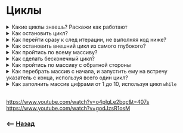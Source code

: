 # Циклы  

<details>
<summary> Какие циклы знаешь? Раскажи как работают</summary>

![illustration](https://raw.githubusercontent.com/webster6667/documentation/master/documentation-data/illustrations/dd-up.svg)

🎯 `while`          
&emsp;&emsp; 👆 Выполняет действие, пока условие верно      

🎯 `do while`  
&emsp;&emsp; 👆 Сначала выполняет действие, потом проверяет условия, запускать ли цикл далее  

🎯 `for`  
&emsp;&emsp; - Создает постоянную переменную внутри цикла    
&emsp;&emsp; - Работает пока условие `true`    
&emsp;&emsp; - Инкрементирует переменную цикла  

     
  
  

🎯 `for in`    
&emsp;&emsp; 👆 Проходится по всем ключам объекта       
  


🎯 `for of`    
&emsp;&emsp; 👆 Проходит по всем элементам массива    
  
<details>
<summary> <sup>⭐</sup>❓ Что если запихать массив в <code>for in</code>, он ведь объект</summary>

---

🎯 Плохая производительность      
🎯 Не гарантирует порядок элементов      
🎯 Затянет куча хлама из прототипа

---

</details>  

<details>
<summary> <sup>⭐</sup>❓ Что если запихать в <code>for of</code> объект?</summary>

---

Не отработает, так как `for of` работает только с итерируемым типом данных  

---

</details>

<details>
<summary> <sup>⭐</sup>❓ А что если очень нужно?</summary>

---

🎯 Добавить метод `Symbol.iterator`, в псевдо массив      
🎯 Используем `Object.keys/Object.entries`, который вернет массив ключей и значений если нужно      

```javascript
let data = {
    name: 'alex',
    age: '22'
}

for (let key of Object.keys(data)) {
    let value = data[key]
}
```

---

</details>

<details>
<summary> <sup>⭐</sup>❓ Какое золотое правило проверки есть при использовани <code>for in</code></summary>

---

```javascript

const user = {
    name: 'Alex',
    surname: 'Mirgorodsky'
}

for (let key in user) {
    let value = user[key]

    if (user.hasOwnProperty(key)) {// проверяем что это свойство объекта, а не прототипа
        //action
    }
    
}
```

---

</details>

<details>
<summary> <sup>⭐</sup>❓ Какая может быть подстава от неизвестного объекта при юзании <code>hasOwnProperty</code>?</summary>

---

Кто то может перехватить его выше, переопределить, и всеравно запихать все в цикл  

```javascript
const foo = {
  hasOwnProperty() {
    return false;
  },
  bar: "Here be dragons",
};

foo.hasOwnProperty("bar");
```

---

</details>

<details>
<summary> <sup>⭐</sup>❓ Как обороняться?</summary>

---

🎯 Использовать `Object.hasOwn()` или брать метод у чистого объекта  

```javascript
Object.prototype.hasOwnProperty.call(foo, "bar"); // Отдолжить метод у чистого объекта
```

🎯 Использовать `Object.keys()` и `for of`

---

</details>

<details>
<summary> <sup>⭐</sup>❓ В каких случаях использовать <code>Object.keys() и for of</code>?</summary>

---

При работе с биг датами

---

</details>

![illustration](https://raw.githubusercontent.com/webster6667/documentation/master/documentation-data/illustrations/dd-down.svg)

</details>

<details>
<summary> Как остановить цикл?</summary>

![illustration](https://raw.githubusercontent.com/webster6667/documentation/master/documentation-data/illustrations/dd-up.svg)

`break`

![illustration](https://raw.githubusercontent.com/webster6667/documentation/master/documentation-data/illustrations/dd-down.svg)

</details>

<details>
<summary> Как перейти сразу к след итерации, не выполняя код ниже?</summary>

![illustration](https://raw.githubusercontent.com/webster6667/documentation/master/documentation-data/illustrations/dd-up.svg)

`return | continue`

![illustration](https://raw.githubusercontent.com/webster6667/documentation/master/documentation-data/illustrations/dd-down.svg)

</details>

<details>
<summary> Как остановить внешний цикл из самого глубокого?</summary>

![illustration](https://raw.githubusercontent.com/webster6667/documentation/master/documentation-data/illustrations/dd-up.svg)


```parentCycle: for(;;)```

Используем метки и `break parentCycle`  

![illustration](https://raw.githubusercontent.com/webster6667/documentation/master/documentation-data/illustrations/dd-down.svg)

</details>

<details>
<summary> Как пройтись по всему массиву?</summary>

![illustration](https://raw.githubusercontent.com/webster6667/documentation/master/documentation-data/illustrations/dd-up.svg)

```javascript
const arr = [1, 2, 3, 4, 5]

for(let i = 0; i < arr.length; i++) {
    console.log(arr[i], 'el')
}
```

![illustration](https://raw.githubusercontent.com/webster6667/documentation/master/documentation-data/illustrations/dd-down.svg)

</details>

<details>
<summary> Как сделать бесконечный цикл?</summary>

![illustration](https://raw.githubusercontent.com/webster6667/documentation/master/documentation-data/illustrations/dd-up.svg)

🎯 `while(true)`    
🎯 `for(;true;)`

![illustration](https://raw.githubusercontent.com/webster6667/documentation/master/documentation-data/illustrations/dd-down.svg)

</details>

<details>
<summary> Как пройтись по массиву с обратной стороны</summary>

![illustration](https://raw.githubusercontent.com/webster6667/documentation/master/documentation-data/illustrations/dd-up.svg)

```javascript
const arr = ['m', 'y', 'a', 'r', 'r', 'a', 'y'];

for(let i = arr.length - 1; i >= 0; i--) {
    const item = arr[i];
    console.log(item, 'item');
}
```


![illustration](https://raw.githubusercontent.com/webster6667/documentation/master/documentation-data/illustrations/dd-down.svg)

</details>

<details>
<summary> Как перебрать массив с начала, и запустить ему на встречу указатель с конца, используя всего один цикл?</summary>

![illustration](https://raw.githubusercontent.com/webster6667/documentation/master/documentation-data/illustrations/dd-up.svg)

```javascript
const arr = ['m', 'y', 'a', 'r', 'r', 'a', 'y'];
const arrLastIndex = arr.length - 1;

for(let i = 0; i < arr.length; i++) {
    const startPointer = arr[i];
    const finishPointer = arr[arrLastIndex - i];
    
    console.log(startPointer, 'start pos');
    console.log(finishPointer, 'finish pos');
}
```


<details>
<summary> <sup>⭐</sup>❓ Как узнать когда оба указателя оказались на середине?</summary>

---

```javascript
const arr = ['m', 'y', 'a', 'r', 'r', 'a', 'y'];
const arrLastIndex = arr.length - 1;

for(let i = 0; i < arr.length; i++) {
    const iterationCount = i + 1;
    const startPointer = arr[i];
    const finishPointer = arr[arrLastIndex - i];
    const readItemsCount = iterationCount + iterationCount;
    const isArrayLengthEven = arr.length % 2 === 0;
    const isPoitersInCenter = isArrayLengthEven ? readItemsCount === arr.length : arr.length - readItemsCount === -1;
    
    console.log(startPointer, 'start pos');
    console.log(finishPointer, 'finish pos');
    console.log(readItemsCount, 'cout');
    console.log(isPoitersInCenter);
}
```

---

</details>

<details>
<summary> <sup>⭐</sup>❓ Как исключить проход по центральному элементу массива?</summary>

---

```javascript
const arr = ['m', 'y', 'a', 'r', 'r', 'a', 'y'];
const arrLastIndex = arr.length - 1;

for(let i = 0; i < arr.length; i++) {
    const iterationCount = i + 1;
    const startPointer = arr[i];
    const finishPointer = arr[arrLastIndex - i];
    const readItemsCount = iterationCount + iterationCount;
    const isArrayLengthEven = arr.length % 2 === 0;
    const isPoitersComeToCenter = isArrayLengthEven ? readItemsCount === arr.length : arr.length - readItemsCount === 1;
    
    console.log(startPointer, 'start pos');
    console.log(finishPointer, 'finish pos');
    console.log(readItemsCount, 'cout');
    console.log(isPoitersComeToCenter);
    
    if (isPoitersComeToCenter) {
        break;
    }
    
}
```

---

</details>

![illustration](https://raw.githubusercontent.com/webster6667/documentation/master/documentation-data/illustrations/dd-down.svg)

</details>

<details>
<summary> Как заполнить массив цифрами от 1 до 10, используя цикл <code>while</code></summary>

![illustration](https://raw.githubusercontent.com/webster6667/documentation/master/documentation-data/illustrations/dd-up.svg)

```javascript
const maxValue = 10;
const resArray = []
let i = maxValue;

while (i--) {
    resArray.push(maxValue - i)
}

console.log(resArray);
```

![illustration](https://raw.githubusercontent.com/webster6667/documentation/master/documentation-data/illustrations/dd-down.svg)

</details>

<br>


https://www.youtube.com/watch?v=o4pIgLe2bqc&t=407s  
https://www.youtube.com/watch?v=godJzsR1osM  


### ⟵ **<a href="../../readme.md">Назад</a>**